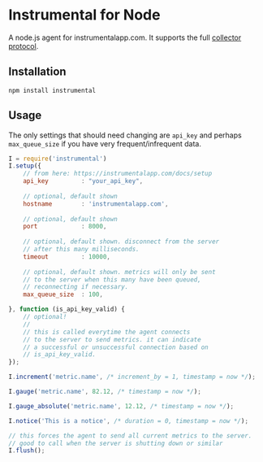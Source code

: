 # Instrumental for Node

A node.js agent for instrumentalapp.com. It supports the full [collector protocol](https://instrumentalapp.com/docs/collector/readme).

## Installation

````
npm install instrumental
````

## Usage

The only settings that should need changing are `api_key` and perhaps `max_queue_size` if you have very frequent/infrequent data.

````javascript
I = require('instrumental')
I.setup({
	// from here: https://instrumentalapp.com/docs/setup
	api_key			: "your_api_key", 		 
	
	// optional, default shown
	hostname 		: 'instrumentalapp.com', 
	
	// optional, default shown
	port 			: 8000,					 
	
	// optional, default shown. disconnect from the server
	// after this many milliseconds.
	timeout			: 10000,				 
	
	// optional, default shown. metrics will only be sent
	// to the server when this many have been queued,
	// reconnecting if necessary.
	max_queue_size	: 100,					 

}, function (is_api_key_valid) {
	// optional!
	//
	// this is called everytime the agent connects 
	// to the server to send metrics. it can indicate
	// a successful or unsuccessful connection based on
	// is_api_key_valid.
});

I.increment('metric.name', /* increment_by = 1, timestamp = now */);

I.gauge('metric.name', 82.12, /* timestamp = now */);

I.gauge_absolute('metric.name', 12.12, /* timestamp = now */);

I.notice('This is a notice', /* duration = 0, timestamp = now */);

// this forces the agent to send all current metrics to the server.
// good to call when the server is shutting down or similar
I.flush();
````
